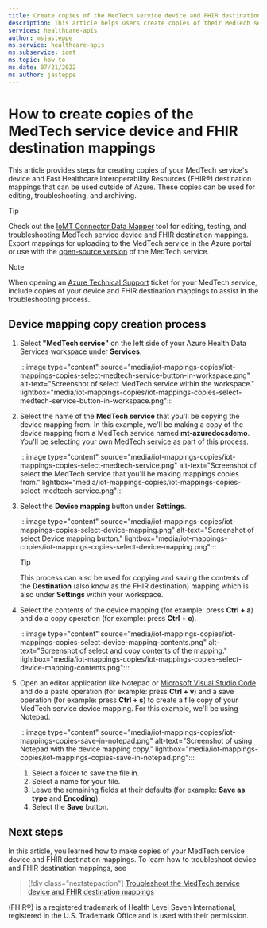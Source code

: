 ```yaml
---
title: Create copies of the MedTech service device and FHIR destination mappings - Azure Health Data Services
description: This article helps users create copies of their MedTech service device and FHIR destination mappings.
services: healthcare-apis
author: msjasteppe
ms.service: healthcare-apis
ms.subservice: iomt
ms.topic: how-to
ms.date: 07/21/2022
ms.author: jasteppe
---
```


# How to create copies of the MedTech service device and FHIR destination mappings

This article provides steps for creating copies of your MedTech service's device and Fast Healthcare Interoperability Resources (FHIR&#174;) destination mappings that can be used outside of Azure. These copies can be used for editing, troubleshooting, and archiving.

> [!TIP]
> Check out the [IoMT Connector Data Mapper](https://github.com/microsoft/iomt-fhir/tree/master/tools/data-mapper) tool for editing, testing, and troubleshooting MedTech service device and FHIR destination mappings. Export mappings for uploading to the MedTech service in the Azure portal or use with the [open-source version](https://github.com/microsoft/iomt-fhir) of the MedTech service.

> [!NOTE]
> When opening an [Azure Technical Support](https://azure.microsoft.com/support/create-ticket/) ticket for your MedTech service, include copies of your device and FHIR destination mappings to assist in the troubleshooting process.

## Device mapping copy creation process

1. Select **"MedTech service"** on the left side of your Azure Health Data Services workspace under **Services**.

   :::image type="content" source="media/iot-mappings-copies/iot-mappings-copies-select-medtech-service-button-in-workspace.png" alt-text="Screenshot of select MedTech service within the workspace." lightbox="media/iot-mappings-copies/iot-mappings-copies-select-medtech-service-button-in-workspace.png":::

2. Select the name of the **MedTech service** that you'll be copying the device mapping from. In this example, we'll be making a copy of the device mapping from a MedTech service named **mt-azuredocsdemo**. You'll be selecting your own MedTech service as part of this process.

   :::image type="content" source="media/iot-mappings-copies/iot-mappings-copies-select-medtech-service.png" alt-text="Screenshot of select the MedTech service that you'll be making mappings copies from." lightbox="media/iot-mappings-copies/iot-mappings-copies-select-medtech-service.png":::  

3. Select the **Device mapping** button under **Settings**.

   :::image type="content" source="media/iot-mappings-copies/iot-mappings-copies-select-device-mapping.png" alt-text="Screenshot of select Device mapping button." lightbox="media/iot-mappings-copies/iot-mappings-copies-select-device-mapping.png":::

   > [!TIP]
   > This process can also be used for copying and saving the contents of the **Destination** (also know as the FHIR destination) mapping which is also under **Settings** within your workspace.

4. Select the contents of the device mapping (for example: press **Ctrl + a**) and do a copy operation (for example: press **Ctrl + c**). 

   :::image type="content" source="media/iot-mappings-copies/iot-mappings-copies-select-device-mapping-contents.png" alt-text="Screenshot of select and copy contents of the mapping." lightbox="media/iot-mappings-copies/iot-mappings-copies-select-device-mapping-contents.png":::

5. Open an editor application like Notepad or [Microsoft Visual Studio Code](https://code.visualstudio.com/) and do a paste operation (for example: press **Ctrl + v**) and a save operation (for example: press **Ctrl + s**) to create a file copy of your MedTech service device mapping. For this example, we'll be using Notepad. 

   :::image type="content" source="media/iot-mappings-copies/iot-mappings-copies-save-in-notepad.png" alt-text="Screenshot of using Notepad with the device mapping copy." lightbox="media/iot-mappings-copies/iot-mappings-copies-save-in-notepad.png":::

   1. Select a folder to save the file in.
   2. Select a name for your file.
   3. Leave the remaining fields at their defaults (for example: **Save as type** and **Encoding**). 
   4. Select the **Save** button.

## Next steps

In this article, you learned how to make copies of your MedTech service device and FHIR destination mappings. To learn how to troubleshoot device and FHIR destination mappings, see

>[!div class="nextstepaction"]
>[Troubleshoot the MedTech service device and FHIR destination mappings](iot-troubleshoot-mappings.md)

(FHIR&#174;) is a registered trademark of Health Level Seven International, registered in the U.S. Trademark Office and is used with their permission.
